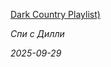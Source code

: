<!--2025-09-29 11:36:43-->
<div class="yb">
  <a class="nodecor" href="/index.html?rok-muzyka/dark_country_playlist">
    <img class="preview" data-videoid="https://rutube.ru/play/embed/http://rutube.ru/video/945d2fcff69fb44deda3a6ec096bc7e3/" src="http://pic.rutubelist.ru/video/2025-09-29/f1/8f/f18fc9e129577d475e4aae182a94506d.jpg" align="left" alt="">
  </a>
  <div class="inlbl text">
    <p><a class="nodecor" href="/index.html?rok-muzyka/dark_country_playlist">Dark Country Playlist)</a></p>
    <p><i class="smaller2">Спи с Дилли</i></p>
    <i class="smaller3">2025-09-29</i>
  </div>
</div>
